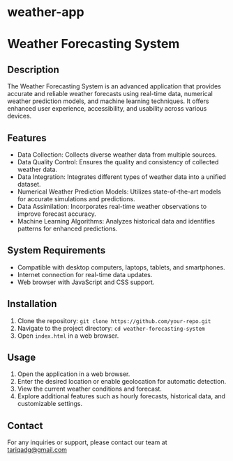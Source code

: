 # weather-app
# Weather Forecasting System

## Description
The Weather Forecasting System is an advanced application that provides accurate and reliable weather forecasts using real-time data, numerical weather prediction models, and machine learning techniques. It offers enhanced user experience, accessibility, and usability across various devices.

## Features
- Data Collection: Collects diverse weather data from multiple sources.
- Data Quality Control: Ensures the quality and consistency of collected weather data.
- Data Integration: Integrates different types of weather data into a unified dataset.
- Numerical Weather Prediction Models: Utilizes state-of-the-art models for accurate simulations and predictions.
- Data Assimilation: Incorporates real-time weather observations to improve forecast accuracy.
- Machine Learning Algorithms: Analyzes historical data and identifies patterns for enhanced predictions.

## System Requirements
- Compatible with desktop computers, laptops, tablets, and smartphones.
- Internet connection for real-time data updates.
- Web browser with JavaScript and CSS support.

## Installation
1. Clone the repository: `git clone https://github.com/your-repo.git`
2. Navigate to the project directory: `cd weather-forecasting-system`
3. Open `index.html` in a web browser.

## Usage
1. Open the application in a web browser.
2. Enter the desired location or enable geolocation for automatic detection.
3. View the current weather conditions and forecast.
4. Explore additional features such as hourly forecasts, historical data, and customizable settings.

## Contact
For any inquiries or support, please contact our team at tariqadg@gmail.com
